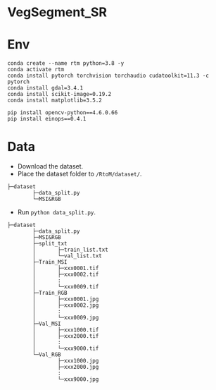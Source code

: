 # VegSegment_SR

# Env

```shell
conda create --name rtm python=3.8 -y
conda activate rtm
conda install pytorch torchvision torchaudio cudatoolkit=11.3 -c pytorch
conda install gdal=3.4.1
conda install scikit-image=0.19.2
conda install matplotlib=3.5.2

pip install opencv-python==4.6.0.66
pip install einops==0.4.1
```



# Data

- Download the dataset.
- Place the dataset folder to `/RtoM/dataset/`.

```shell
├─dataset
        ├─data_split.py
        └─MSI&RGB
```



- Run `python data_split.py`.

```shell
├─dataset
        ├─data_split.py
        ├─MSI&RGB
        ├─split_txt
        │  		├─train_list.txt
        │  		└─val_list.txt
        ├─Train_MSI
        │  		├─xxx0001.tif
        │  		├─xxx0002.tif
        │  		:
        │  		└─xxx0009.tif
        ├─Train_RGB
        │  		├─xxx0001.jpg
        │  		├─xxx0002.jpg
        │  		:
        │  		└─xxx0009.jpg
        ├─Val_MSI
        │  		├─xxx1000.tif
        │  		├─xxx2000.tif
        │  		:
        │  		└─xxx9000.tif
        └─Val_RGB
           		├─xxx1000.jpg
           		├─xxx2000.jpg
           		:
           		└─xxx9000.jpg
```
